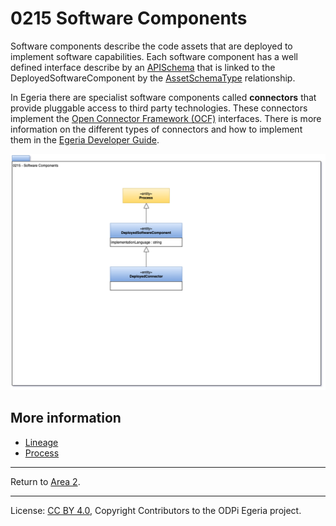 <!-- SPDX-License-Identifier: CC-BY-4.0 -->
<!-- Copyright Contributors to the ODPi Egeria project. -->

# 0215 Software Components

Software components describe the code assets that are deployed to implement software capabilities.
Each software component has a well defined interface describe by an [APISchema](0536-API-Schemas.md) that is
linked to the DeployedSoftwareComponent by the [AssetSchemaType](0503-Asset-Schema.md) relationship.

In Egeria there are specialist software components called
**connectors** that provide pluggable access to third party
technologies.  These connectors implement the [Open Connector Framework (OCF)](../../../open-metadata-implementation/frameworks/open-connector-framework)
interfaces.  There is more information on the different types
of connectors and how to implement them in the [Egeria Developer Guide](../developer-guide).

![UML](0215-Software-Components.png#pagewidth)


## More information

* [Lineage](Area-7-models.md)
* [Process](../../../open-metadata-implementation/access-services/docs/concepts/assets)

----
Return to [Area 2](Area-2-models.md).

----
License: [CC BY 4.0](https://creativecommons.org/licenses/by/4.0/),
Copyright Contributors to the ODPi Egeria project.